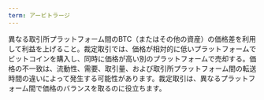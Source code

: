 ```yaml
---
term: アービトラージ
---
```

異なる取引所プラットフォーム間のBTC（またはその他の資産）の価格差を利用して利益を上げること。裁定取引では、価格が相対的に低いプラットフォームでビットコインを購入し、同時に価格が高い別のプラットフォームで売却する。価格の不一致は、流動性、需要、取引量、および取引所プラットフォーム間の転送時間の違いによって発生する可能性があります。裁定取引は、異なるプラットフォーム間で価格のバランスを取るのに役立ちます。